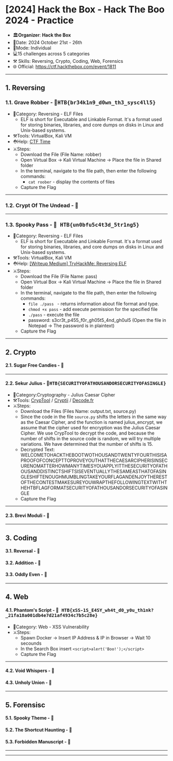 # [2024] Hack the Box - Hack The Boo 2024 - Practice
- 🏛️𝐎𝐫𝐠𝐚𝐧𝐢𝐳𝐞𝐫: **Hack the Box**
- 📅Date: 2024 October 21st - 26th
- 💪Mode: Individual
- 💻15 challenges across 5 categories
- ⚒️ Skills: Reversing, Crypto, Coding, Web, Forensics
- 🌐 Official: https://ctf.hackthebox.com/event/1811
---

## 1. Reversing
### 1.1. Grave Robber - 🚩<kbd>HTB{br34k1n9_d0wn_th3_sysc4ll5} </kbd>
- 📂Category: Reversing - ELF Files
	- ELF is short for Executable and Linkable Format. It's a format used for storing binaries, libraries, and core dumps on disks in Linux and Unix-based systems.
- ⚒️Tools: VirtualBox, Kali VM
- ⛑️Help: [CTF Time](https://ctftime.org/writeup/26531)
- ⚔️Steps: 
	- Download the File (File Name: robber)
	- Open Virtual Box -> Kali Virtual Machine -> Place the file in Shared folder
	- In the terminal, navigate to the file path, then enter the following commands:
		- `cat roober` -  display the contents of files 
	- Capture the Flag
---

### 1.2. Crypt Of The Undead - 🚩<kbd> </kbd>
---

### 1.3. Spooky Pass - 🚩<kbd> HTB{un0bfu5c4t3d_5tr1ng5} </kbd>
- 📂Category: Reversing - ELF Files
	- ELF is short for Executable and Linkable Format. It's a format used for storing binaries, libraries, and core dumps on disks in Linux and Unix-based systems. 
- ⚒️Tools: VirtualBox, Kali VM
- ⛑️Help: [[Writeup Medium] TryHackMe: Reversing ELF](https://medium.com/@xiosec/tryhackme-reversing-elf-60ab96969e41)
- ⚔️Steps: 
	- Download the File (File Name: pass)
	- Open Virtual Box -> Kali Virtual Machine -> Place the file in Shared folder
	- In the terminal, navigate to the file path, then enter the following commands:
		- `file ./pass ` - returns information about file format and type.
		- `chmod +x pass` - add execute permission for the specified file
		- `./pass` - execute the file
  		- password: s3cr3t_p455_f0r_gh05t5_4nd_gh0ul5 (Open the file in Notepad -> The password is in plaintext)
	- Capture the Flag
---

## 2. Crypto
#### 2.1. Sugar Free Candies - 🚩<kbd> </kbd>
---
#### 2.2. Sekur Julius - 🚩<kbd>HTB{SECURITYOFATHOUSANDORSECURITYOFASINGLE} </kbd>
- 📂Category:Cryptography - Julius Caesar Cipher
- ⚒️Tools: [CrypTool](https://www.cryptool.org/en/ct2/downloads/) / [Cryptii](https://cryptii.com/pipes/caesar-cipher) / [Decode.fr](https://www.dcode.fr/caesar-cipher)
- ⚔️Steps: 
	- Download the Files (Files Name: output.txt, source.py)
	- Since the code in the file `source.py` shifts the letters in the same way as the Caesar Cipher, and the function is named julius_encrypt, we assume that the cipher used for encryption was the Julius Caesar Cipher. We use CrypTool to decrypt the code, and because the number of shifts in the source code is random, we will try multiple variations. We have determined that the number of shifts is 15.
	- Decrypted Text: WELCOMETOHACKTHEBOOTWOTHOUSANDTWENTYFOURTHISISAPROOFOFCONCEPTTOPROVEYOUTHATTHECAESARCIPHERISINSECURENOMATTERHOWMANYTIMESYOUAPPLYITTHESECURITYOFATHOUSANDDISTINCTSHIFTSISEVENTUALLYTHESAMEASTHATOFASINGLESHIFTENOUGHMUMBLINGTAKEYOURFLAGANDENJOYTHERESTOFTHECONTESTMAKESUREYOUWRAPTHEFOLLOWINGTEXTWITHTHEHTBFLAGFORMATSECURITYOFATHOUSANDORSECURITYOFASINGLE
	- Capture the Flag
---

#### 2.3. Brevi Moduli - 🚩<kbd> </kbd>
---
## 3. Coding
#### 3.1. Reversal - 🚩<kbd> </kbd>
#### 3.2. Addition - 🚩<kbd> </kbd>
#### 3.3. Oddly Even - 🚩<kbd> </kbd>

---
## 4. Web
#### 4.1. Phantom's Script - 🚩<kbd> HTB{xSS-1S_E4SY_wh4t_d0_y0u_th1nk?_21fa18a001db4e7d21af4934c7b5c28e} </kbd>
- 📂Category: Web -  XSS Vulnerability
- ⚔️Steps:
	- Spawn Docker -> Insert IP Address & IP in Browser -> Wait 10 secounds
 	- In the Search Box insert `<script>alert('Boo!');</script>`
 	- Capture the Flag
---

#### 4.2. Void Whispers - 🚩<kbd>  </kbd>
#### 4.3. Unholy Union - 🚩<kbd>  </kbd>
---
## 5. Forensisc
#### 5.1. Spooky Theme - 🚩<kbd>  </kbd>
#### 5.2. The Shortcut Haunting - 🚩<kbd>  </kbd>
#### 5.3. Forbidden Manuscript - 🚩<kbd>  </kbd>
---
---
